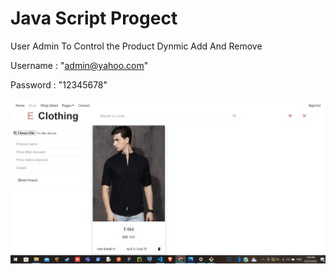 # Java Script Progect

User Admin To Control the Product Dynmic Add And Remove

Username : "admin@yahoo.com"

Password : "12345678"

![progect img](img\Image0.png)
